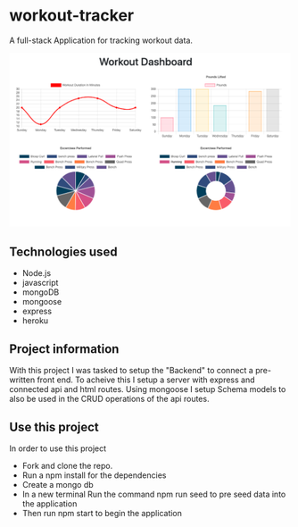 # workout-tracker

A full-stack Application for tracking workout data.

![preview](public/preview.png)

## Technologies used

- Node.js
- javascript
- mongoDB
- mongoose
- express
- heroku

## Project information

With this project I was tasked to setup the "Backend" to connect a pre-written front end.
To acheive this I setup a server with express and connected api and html routes. Using mongoose I setup Schema models to also be used in the CRUD operations of the api routes.

## Use this project

In order to use this project

- Fork and clone the repo.
- Run a npm install for the dependencies
- Create a mongo db
- In a new terminal Run the command npm run seed to pre seed data into the application
- Then run npm start to begin the application
